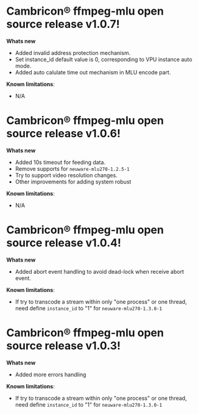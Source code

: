# Cambricon® ffmpeg-mlu open source release v1.0.7!
**Whats new**
 - Added invalid address protection mechanism.
 - Set instance_id default value is 0, corresponding to VPU instance auto mode.
 - Added auto calulate time out mechanism in MLU encode part.

**Known limitations**:
 - N/A

# Cambricon® ffmpeg-mlu open source release v1.0.6!
**Whats new**
 - Added 10s timeout for feeding data.
 - Remove supports for ``neuware-mlu270-1.2.5-1``
 - Try to support video resolution changes.
 - Other improvements for adding system robust

**Known limitations**:
 - N/A

# Cambricon® ffmpeg-mlu open source release v1.0.4!
**Whats new**
 - Added abort event handling to avoid dead-lock when receive abort event.
 
**Known limitations**:

 - If try to transcode a stream within only "one process" or one thread, need define ``instance_id`` to "1" for ``neuware-mlu270-1.3.0-1``

# Cambricon® ffmpeg-mlu open source release v1.0.3!
**Whats new**
 - Added more errors handling
 
**Known limitations**:

 - If try to transcode a stream within only "one process" or one thread, need define ``instance_id`` to "1" for ``neuware-mlu270-1.3.0-1``
